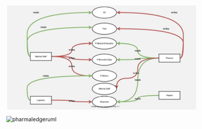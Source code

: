 <p align="center">
  <img src="./pharmaledger_flow.JPG" alt="pharmaledger" width="500">
  <p>
  <img src="./PharmaledgerUML.JPG" alt="pharmaledgeruml" width="500">
  </p>
</p>
